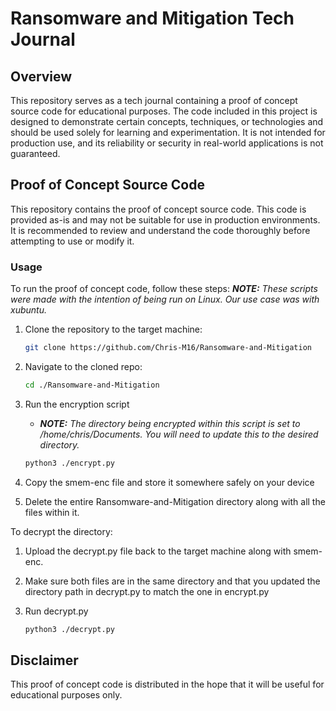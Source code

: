 # Ransomware and Mitigation Tech Journal

## Overview

This repository serves as a tech journal containing a proof of concept source code for educational purposes. The code included in this project is designed to demonstrate certain concepts, techniques, or technologies and should be used solely for learning and experimentation. It is not intended for production use, and its reliability or security in real-world applications is not guaranteed.

## Proof of Concept Source Code

This repository contains the proof of concept source code. This code is provided as-is and may not be suitable for use in production environments. It is recommended to review and understand the code thoroughly before attempting to use or modify it.

### Usage

To run the proof of concept code, follow these steps:
_**NOTE:** These scripts were made with the intention of being run on Linux. Our use case was with xubuntu._

1. Clone the repository to the target machine:

    ```bash
    git clone https://github.com/Chris-M16/Ransomware-and-Mitigation
    ```

2. Navigate to the cloned repo:

    ```bash
    cd ./Ransomware-and-Mitigation
    ```

3. Run the encryption script
    * _**NOTE:** The directory being encrypted within this script is set to /home/chris/Documents. You will need to update this to the desired directory._
    ```bash
    python3 ./encrypt.py
    ```
5. Copy the smem-enc file and store it somewhere safely on your device


6. Delete the entire Ransomware-and-Mitigation directory along with all the files within it.

To decrypt the directory:
1. Upload the decrypt.py file back to the target machine along with smem-enc.

2. Make sure both files are in the same directory and that you updated the directory path in decrypt.py to match the one in encrypt.py

3. Run decrypt.py
    ```bash
    python3 ./decrypt.py
    ```


## Disclaimer

This proof of concept code is distributed in the hope that it will be useful for educational purposes only.
